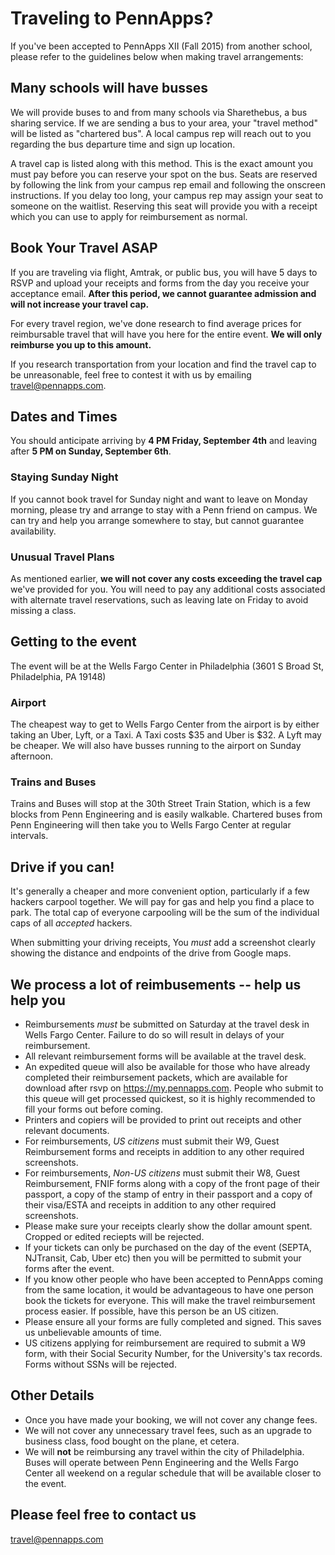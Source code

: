 Traveling to PennApps?
=======================
If you've been accepted to PennApps XII (Fall 2015) from another school, please refer to the guidelines below when making travel arrangements:

## Many schools will have busses

We will provide buses to and from many schools via Sharethebus, a bus sharing service. If we are sending a bus to your area, your "travel method" will be listed as "chartered bus". A local campus rep will reach out to you regarding the bus departure time and sign up location.

A travel cap is listed along with this method. This is the exact amount you must pay before you can reserve your spot on the bus. Seats are reserved by following the link from your campus rep email and following the onscreen instructions. If you delay too long, your campus rep may assign your seat to someone on the waitlist. Reserving this seat will provide you with a receipt which you can use to apply for reimbursement as normal.

## Book Your Travel ASAP
If you are traveling via flight, Amtrak, or public bus, you will have 5 days to RSVP and upload your receipts and forms from the day you receive your acceptance email. **After this period, we cannot guarantee admission and will not increase your travel cap.**

For every travel region, we've done research to find average prices for reimbursable travel that will have you here for the entire event. **We will only reimburse you up to this amount.**

If you research transportation from your location and find the travel cap to be unreasonable, feel free to contest it with us by emailing travel@pennapps.com.


## Dates and Times
You should anticipate arriving by **4 PM Friday, September 4th** and leaving after **5 PM on Sunday, September 6th**. 

### Staying Sunday Night
If you cannot book travel for Sunday night and want to leave on Monday morning, please try and arrange to stay with a Penn friend on campus. We can try and help you arrange somewhere to stay, but cannot guarantee availability.

### Unusual Travel Plans
As mentioned earlier, **we will not cover any costs exceeding the travel cap** we've provided for you. You will need to pay any additional costs associated with alternate travel reservations, such as leaving late on Friday to avoid missing a class.


## Getting to the event

The event will be at the Wells Fargo Center in Philadelphia (3601 S Broad St, Philadelphia, PA 19148)

### Airport
The cheapest way to get to Wells Fargo Center from the airport is by either taking an Uber, Lyft, or a Taxi. A Taxi costs $35 and Uber is $32. A Lyft may be cheaper. We will also have busses running to the airport on Sunday afternoon.

### Trains and Buses
Trains and Buses will stop at the 30th Street Train Station, which is a few blocks from Penn Engineering and is easily walkable. Chartered buses from Penn Engineering will then take you to Wells Fargo Center at regular intervals.

## Drive if you can!
It's generally a cheaper and more convenient option, particularly if a few hackers carpool together. We will pay for gas and help you find a place to park. The total cap of everyone carpooling will be the sum of the individual caps of all *accepted* hackers.

When submitting your driving receipts, You *must* add a screenshot clearly showing the distance and endpoints of the drive from Google maps.

## We process a lot of reimbusements -- help us help you
- Reimbursements *must* be submitted on Saturday at the travel desk in Wells Fargo Center. Failure to do so will result in delays of your reimbursement.
- All relevant reimbursement forms will be available at the travel desk.
- An expedited queue will also be available for those who have already completed their reimbursement packets, which are available for download after rsvp on https://my.pennapps.com. People who submit to this queue will get processed quickest, so it is highly recommended to fill your forms out before coming.
- Printers and copiers will be provided to print out receipts and other relevant documents.
- For reimbursements, *US citizens* must submit their W9, Guest Reimbursement forms and receipts in addition to any other required screenshots.
- For reimbursements, *Non-US citizens* must submit their W8, Guest Reimbursement, FNIF forms along with a copy of the front page of their passport, a copy of the stamp of entry in their passport and a copy of their visa/ESTA  and receipts in addition to any other required screenshots.
- Please make sure your receipts clearly show the dollar amount spent. Cropped or edited reciepts will be rejected.
- If your tickets can only be purchased on the day of the event (SEPTA, NJTransit, Cab, Uber etc) then you will be permitted to submit your forms after the event.
- If you know other people who have been accepted to PennApps coming from the same location, it would be advantageous to have one person book the tickets for everyone. This will make the travel reimbursement process easier. If possible, have this person be an US citizen.
- Please ensure all your forms are fully completed and signed. This saves us unbelievable amounts of time. 
- US citizens applying for reimbursement are required to submit a W9 form, with their Social Security Number, for the University's tax records. Forms without SSNs will be rejected.

## Other Details
 - Once you have made your booking, we will not cover any change fees.
 - We will not cover any unnecessary travel fees, such as an upgrade to business class, food bought on the plane, et cetera.
 - We will **not** be reimbursing any travel within the city of Philadelphia. Buses will operate between Penn Engineering and the Wells Fargo Center all weekend on a regular schedule that will be available closer to the event.

## Please feel free to contact us
travel@pennapps.com
